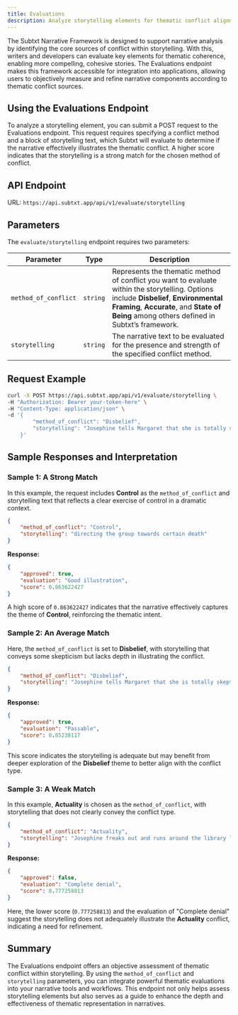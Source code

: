 ```yaml
---
title: Evaluations
description: Analyze storytelling elements for thematic conflict alignment based on the Subtxt Narrative Framework
---
```


The Subtxt Narrative Framework is designed to support narrative analysis by identifying the core sources of conflict within storytelling. With this, writers and developers can evaluate key elements for thematic coherence, enabling more compelling, cohesive stories. The Evaluations endpoint makes this framework accessible for integration into applications, allowing users to objectively measure and refine narrative components according to thematic conflict sources.

## Using the Evaluations Endpoint

To analyze a storytelling element, you can submit a POST request to the Evaluations endpoint. This request requires specifying a conflict method and a block of storytelling text, which Subtxt will evaluate to determine if the narrative effectively illustrates the thematic conflict. A higher score indicates that the storytelling is a strong match for the chosen method of conflict.

## API Endpoint

URL: `https://api.subtxt.app/api/v1/evaluate/storytelling`

## Parameters

The `evaluate/storytelling` endpoint requires two parameters:

| Parameter           | Type     | Description                                                                                  |
| ------------------- | :------: | -------------------------------------------------------------------------------------------- |
| `method_of_conflict` | `string` | Represents the thematic method of conflict you want to evaluate within the storytelling. Options include **Disbelief**, **Environmental Framing**, **Accurate**, and **State of Being** among others defined in Subtxt’s framework. |
| `storytelling`       | `string` | The narrative text to be evaluated for the presence and strength of the specified conflict method. |

## Request Example

```bash
curl -X POST https://api.subtxt.app/api/v1/evaluate/storytelling \
-H "Authorization: Bearer your-token-here" \
-H "Content-Type: application/json" \
-d '{
        "method_of_conflict": "Disbelief",
        "storytelling": "Josephine tells Margaret that she is totally skeptical of anyone she has never met before, and would prefer to make her own decisions."
    }'
```



## Sample Responses and Interpretation

### Sample 1: A Strong Match

In this example, the request includes **Control** as the `method_of_conflict` and storytelling text that reflects a clear exercise of control in a dramatic context.

```json
{
    "method_of_conflict": "Control",
    "storytelling": "directing the group towards certain death"
}
```

**Response:**
```json
{
    "approved": true,
    "evaluation": "Good illustration",
    "score": 0.863622427
}
```

A high score of `0.863622427` indicates that the narrative effectively captures the theme of **Control**, reinforcing the thematic intent.

### Sample 2: An Average Match

Here, the `method_of_conflict` is set to **Disbelief**, with storytelling that conveys some skepticism but lacks depth in illustrating the conflict.

```json
{
    "method_of_conflict": "Disbelief",
    "storytelling": "Josephine tells Margaret that she is totally skeptical of anyone she has never met before."
}
```

**Response:**
```json
{
    "approved": true,
    "evaluation": "Passable",
    "score": 0.85238117
}
```

This score indicates the storytelling is adequate but may benefit from deeper exploration of the **Disbelief** theme to better align with the conflict type.

### Sample 3: A Weak Match

In this example, **Actuality** is chosen as the `method_of_conflict`, with storytelling that does not clearly convey the conflict type.

```json
{
    "method_of_conflict": "Actuality",
    "storytelling": "Josephine freaks out and runs around the library like a maniac."
}
```

**Response:**
```json
{
    "approved": false,
    "evaluation": "Complete denial",
    "score": 0.777258813
}
```

Here, the lower score (`0.777258813`) and the evaluation of "Complete denial" suggest the storytelling does not adequately illustrate the **Actuality** conflict, indicating a need for refinement.

## Summary

The Evaluations endpoint offers an objective assessment of thematic conflict within storytelling. By using the `method_of_conflict` and `storytelling` parameters, you can integrate powerful thematic evaluations into your narrative tools and workflows. This endpoint not only helps assess storytelling elements but also serves as a guide to enhance the depth and effectiveness of thematic representation in narratives.